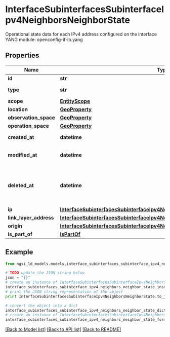 # InterfaceSubinterfacesSubinterfaceIpv4NeighborsNeighborState

Operational state data for each IPv4 address configured on the interface  YANG module: openconfig-if-ip.yang 

## Properties

Name | Type | Description | Notes
------------ | ------------- | ------------- | -------------
**id** | **str** | Entity id.  | [optional] 
**type** | **str** | NGSI-LD Entity identifier. It has to be InterfaceSubinterfacesSubinterfaceIpv4NeighborsNeighborState. | [default to 'InterfaceSubinterfacesSubinterfaceIpv4NeighborsNeighborState']
**scope** | [**EntityScope**](EntityScope.md) |  | [optional] 
**location** | [**GeoProperty**](GeoProperty.md) |  | [optional] 
**observation_space** | [**GeoProperty**](GeoProperty.md) |  | [optional] 
**operation_space** | [**GeoProperty**](GeoProperty.md) |  | [optional] 
**created_at** | **datetime** | Is defined as the temporal Property at which the Entity, Property or Relationship was entered into an NGSI-LD system.  | [optional] [readonly] 
**modified_at** | **datetime** | Is defined as the temporal Property at which the Entity, Property or Relationship was last modified in an NGSI-LD system, e.g. in order to correct a previously entered incorrect value.  | [optional] [readonly] 
**deleted_at** | **datetime** | Is defined as the temporal Property at which the Entity, Property or Relationship was deleted from an NGSI-LD system.  Entity deletion timestamp. See clause 4.8 It is only used in notifications reporting deletions and in the Temporal Representation of Entities (clause 4.5.6), Properties (clause 4.5.7), Relationships (clause 4.5.8) and LanguageProperties (clause 5.2.32).  | [optional] [readonly] 
**ip** | [**InterfaceSubinterfacesSubinterfaceIpv4NeighborsNeighborStateIp**](InterfaceSubinterfacesSubinterfaceIpv4NeighborsNeighborStateIp.md) |  | [optional] 
**link_layer_address** | [**InterfaceSubinterfacesSubinterfaceIpv4NeighborsNeighborStateLinkLayerAddress**](InterfaceSubinterfacesSubinterfaceIpv4NeighborsNeighborStateLinkLayerAddress.md) |  | 
**origin** | [**InterfaceSubinterfacesSubinterfaceIpv4NeighborsNeighborStateOrigin**](InterfaceSubinterfacesSubinterfaceIpv4NeighborsNeighborStateOrigin.md) |  | [optional] 
**is_part_of** | [**IsPartOf**](IsPartOf.md) |  | 

## Example

```python
from ngsi_ld_models.models.interface_subinterfaces_subinterface_ipv4_neighbors_neighbor_state import InterfaceSubinterfacesSubinterfaceIpv4NeighborsNeighborState

# TODO update the JSON string below
json = "{}"
# create an instance of InterfaceSubinterfacesSubinterfaceIpv4NeighborsNeighborState from a JSON string
interface_subinterfaces_subinterface_ipv4_neighbors_neighbor_state_instance = InterfaceSubinterfacesSubinterfaceIpv4NeighborsNeighborState.from_json(json)
# print the JSON string representation of the object
print InterfaceSubinterfacesSubinterfaceIpv4NeighborsNeighborState.to_json()

# convert the object into a dict
interface_subinterfaces_subinterface_ipv4_neighbors_neighbor_state_dict = interface_subinterfaces_subinterface_ipv4_neighbors_neighbor_state_instance.to_dict()
# create an instance of InterfaceSubinterfacesSubinterfaceIpv4NeighborsNeighborState from a dict
interface_subinterfaces_subinterface_ipv4_neighbors_neighbor_state_form_dict = interface_subinterfaces_subinterface_ipv4_neighbors_neighbor_state.from_dict(interface_subinterfaces_subinterface_ipv4_neighbors_neighbor_state_dict)
```
[[Back to Model list]](../README.md#documentation-for-models) [[Back to API list]](../README.md#documentation-for-api-endpoints) [[Back to README]](../README.md)


